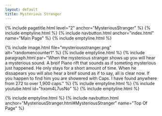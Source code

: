 ```yaml
---
layout: default
title: Mysterious Stranger
---
```

{% include pagetitle.html level="2" anchor="MysteriousStranger" %}
{% include emptyline.html %}
{% include navbutton.html anchor="index.html" name="Main Page" %}
{% include emptyline.html %}

{% include image.html file="mysteriousstranger.png" alt="randomencounter1" %}
{% include emptyline.html %}
{% include paragraph.html par="When the mysterious stranger shows up you will hear a mysterious sound. A breif Piano rift that sounds as if someting mysterious just happened. He only stays for a short amount of time. When he dissapears you will also hear a breif sound as if to say, all is clear now. If you happen to find him you are showered with Caps. I have found anywhere from 272 to over 1,900 caps." %}
{% include emptyline.html %}
{% include youtube.html id="hxom4L7usNo" %}
{% include emptyline.html %}

{% include emptyline.html %}
{% include navbutton.html anchor="MysteriousStranger.html#MysteriousStranger" name="Top Of Page" %}
